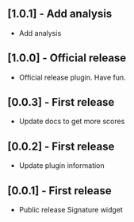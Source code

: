 ## [1.0.1] - Add analysis

* Add analysis

## [1.0.0] - Official release

* Official release plugin. Have fun.


## [0.0.3] - First release

* Update docs to get more scores

## [0.0.2] - First release

* Update plugin information

## [0.0.1] - First release

* Public release Signature widget
